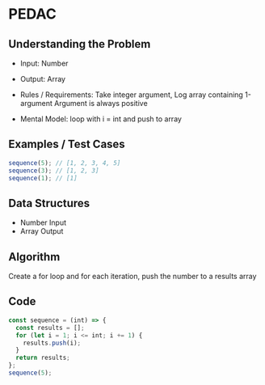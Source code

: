 # PEDAC

## Understanding the Problem

- Input:
  Number
- Output:
  Array

- Rules / Requirements:
  Take integer argument,
  Log array containing 1-argument
  Argument is always positive

- Mental Model:
  loop with i = int and push to array

## Examples / Test Cases

```js
sequence(5); // [1, 2, 3, 4, 5]
sequence(3); // [1, 2, 3]
sequence(1); // [1]
```

## Data Structures

- Number
  Input
- Array
  Output

## Algorithm

Create a for loop and for each iteration, push the number to a results array

## Code

```js
const sequence = (int) => {
  const results = [];
  for (let i = 1; i <= int; i += 1) {
    results.push(i);
  }
  return results;
};
sequence(5);
```
